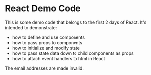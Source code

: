 # React Demo Code

This is some demo code that belongs to the first 2 days of React. It's intended to demonstrate:

* how to define and use components
* how to pass props to components
* how to initialize and modify state
* how to pass state data down to child components as props
* how to attach event handlers to html in React

The email addresses are made invalid.